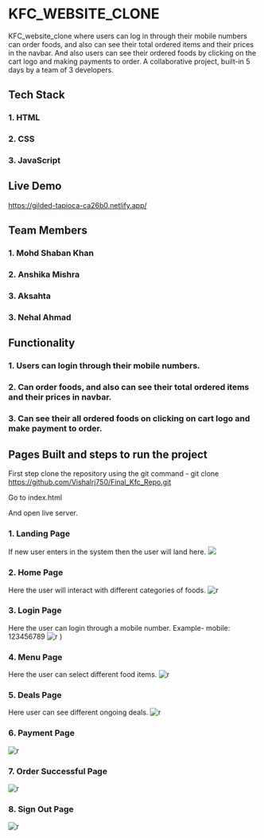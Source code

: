 # KFC_WEBSITE_CLONE

KFC_website_clone where users can log in through their mobile numbers can order foods, and also can see their total ordered items and their prices in the navbar. And also users can see their ordered foods by clicking on the cart logo and making payments to order. A collaborative project, built-in 5 days by a team of 3 developers.

## Tech Stack

### 1. HTML
### 2. CSS
### 3. JavaScript

## Live Demo
https://gilded-tapioca-ca26b0.netlify.app/

## Team Members

### 1. Mohd Shaban Khan
### 2. Anshika Mishra
### 3. Aksahta
### 3. Nehal Ahmad


## Functionality

### 1. Users can login through their mobile numbers.
### 2. Can order foods, and also can see their total ordered items and their prices in navbar.
### 3. Can see their all ordered foods on clicking on cart logo and make payment to order.


  ## Pages Built and steps to run the project

First step clone the repository using the git command - git clone https://github.com/Vishalrj750/Final_Kfc_Repo.git

Go to index.html

And open live server.

### 1. Landing Page
If new user enters in the system then the user will land here.
<img src="https://raw.githubusercontent.com/MOHDSHABANKHAN/KFC-clone/main/images/land%20page.bmp" />

### 2. Home Page
Here the user will interact with different categories of foods.
![r](https://i.ibb.co/HV1ZXTV/Screenshot-1873.png)

### 3. Login Page
Here the user can login through a mobile number. Example- mobile: 123456789
![r](https://github.com/MOHDSHABANKHAN/KFC-clone/blob/main/images/login%20page.bmp)
)

### 4. Menu Page
Here the user can select different food items.
![r](https://github.com/MOHDSHABANKHAN/KFC-clone/blob/main/images/product%20page.bmp)

### 5. Deals Page
Here user can see different ongoing deals.
![r](https://github.com/MOHDSHABANKHAN/KFC-clone/blob/main/images/DEALPAGE.bmp)

### 6. Payment Page
![r](https://github.com/MOHDSHABANKHAN/KFC-clone/blob/main/images/payment%20page.bmp)

### 7. Order Successful Page
![r](https://github.com/MOHDSHABANKHAN/KFC-clone/blob/main/images/order%20placed%20page.bmp) 

### 8. Sign Out Page
![r](https://github.com/MOHDSHABANKHAN/KFC-clone/blob/main/images/signoutpage.bmp) 
